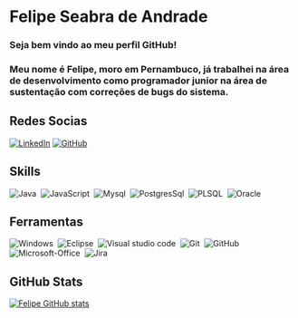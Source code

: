 
#  Felipe Seabra de Andrade
### Seja bem vindo ao meu perfil GitHub!
### Meu nome é Felipe, moro em Pernambuco, já trabalhei na área de desenvolvimento como programador junior na área de sustentação com correções de bugs do sistema.

## Redes Socias
[![LinkedIn](https://img.shields.io/badge/LinkedIn-0077B5?style=for-the-badge&logo=linkedin&logoColor=white)](https://www.linkedin.com/in/felipe-seabra-de-andrade-011ab732/) [![GitHub](https://img.shields.io/badge/GitHub-100000?style=for-the-badge&logo=github&logoColor=white)](https://github.com/felipeks) 


## Skills

![Java](https://img.shields.io/badge/Java-ED8B00?style=for-the-badge&logo=openjdk&logoColor=white)&nbsp;
![JavaScript](https://img.shields.io/badge/JavaScript-323330?style=for-the-badge&logo=javascript&logoColor=F7DF1E)&nbsp;
![Mysql](https://img.shields.io/badge/MySQL-005C84?style=for-the-badge&logo=mysql&logoColor=white)&nbsp;
![PostgresSql](https://img.shields.io/badge/PostgreSQL-316192?style=for-the-badge&logo=postgresql&logoColor=white)&nbsp;
![PLSQL](https://img.shields.io/badge/PLSQL-F80000?style=for-the-badge&logo=oracle&logoColor=black)&nbsp;
![Oracle](https://img.shields.io/badge/Oracle-F80000?style=for-the-badge&logo=oracle&logoColor=black)&nbsp;

## Ferramentas

![Windows](https://img.shields.io/badge/Windows-0078D6?style=for-the-badge&logo=windows&logoColor=white)&nbsp;
![Eclipse](https://img.shields.io/badge/Eclipse-2C2255?style=for-the-badge&logo=eclipse&logoColor=white)&nbsp;
![Visual studio code](https://img.shields.io/badge/Visual_Studio_Code-0078D4?style=for-the-badge&logo=visual%20studio%20code&logoColor=white)&nbsp;
![Git](https://img.shields.io/badge/GIT-E44C30?style=for-the-badge&logo=git&logoColor=white)&nbsp;
![GitHub](https://img.shields.io/badge/GitHub-100000?style=for-the-badge&logo=github&logoColor=white)&nbsp;
![Microsoft-Office](https://img.shields.io/badge/Microsoft_Office-D83B01?style=for-the-badge&logo=microsoft-office&logoColor=white)&nbsp;
![Jira](https://img.shields.io/badge/Jira-0052CC?style=for-the-badge&logo=Jira&logoColor=white)&nbsp;

## GitHub Stats

[![Felipe GitHub stats](https://github-readme-stats.vercel.app/api?username=felipeks&show_icons=true&theme=radical)]((https://github.com/felipeks))

